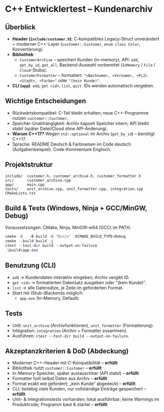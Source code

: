 # C++ Entwicklertest – Kundenarchiv

## Überblick
- **Header (`include/customer.h`)**: C-kompatibles Legacy-Struct unverändert + moderner C++-Layer (`customer::Customer`, `enum class Color`, Konvertierung).
- **Bibliothek**:
  - `CustomerArchive` – speichert Kunden (in-memory), API: `add`, `get_by_id`, `get_all`. Backend-Auswahl vorbereitet (`InMemory` / `File` / `Cloud`-Stubs).
  - `CustomerFormatter` – formatiert: `"<Nachname>, <Vorname>, <PLZ> <Stadt>, <Farbe>"` oder `"(kein Kunde)"`.
- **CLI (`app`)**: `add`, `get <id>`, `list`, `quit`. IDs werden automatisch vergeben.

## Wichtige Entscheidungen
- Rückwärtskompatibel: C-Teil bleibt erhalten; neue C++-Programme nutzen `customer::Customer`.
- Speicher-Unabhängigkeit: Archiv kapselt Speicher intern; API bleibt stabil (später Datei/Cloud ohne API-Änderung).
- **Warum C++17?** Wegen `std::optional` im Archiv (`get_by_id`) – benötigt C++17.
- Sprache: README Deutsch & Farbnamen im Code deutsch (Aufgabenbeispiel). Code-Kommentare Englisch.

## Projektstruktur
```
include/  customer.h, customer_archive.h, customer_formatter.h
src/      customer_archive.cpp
app/      main.cpp
tests/    unit_archive.cpp, unit_formatter.cpp, integration.cpp
CMakeLists.txt
```

## Build & Tests (Windows, Ninja + GCC/MinGW, Debug)
Voraussetzungen: CMake, Ninja, MinGW-w64 (GCC) im PATH.

```powershell
cmake -S . -B build -G "Ninja" -DCMAKE_BUILD_TYPE=Debug
cmake --build build -j
ctest --test-dir build --output-on-failure
.\build\app.exe
```

## Benutzung (CLI)
- `add` → Kundendaten interaktiv eingeben; Archiv vergibt ID.
- `get <id>` → formatierten Datensatz ausgeben oder "(kein Kunde)".
- `list` → alle Datensätze, je Zeile im geforderten Format.
- Start mit (Stub-)Backends möglich:
  - `app.exe` (In-Memory, Default)

## Tests
- Unit: `unit_archive` (Archivfunktionen), `unit_formatter` (Formatierung).
- Integration: `integration` (Archiv + Formatter zusammen).
- Ausführen: `ctest --test-dir build --output-on-failure`.

## Akzeptanzkriterien & DoD (Abdeckung)
- Moderner C++-Header mit C-Kompatibilität – **erfüllt**
- Bibliothek nutzt `customer::Customer` – **erfüllt**
- In-Memory-Speicher, später austauschbar (API stabil) – **erfüllt**
- Formatter holt selbst Daten aus Archiv – **erfüllt**
- Format exakt wie gefordert; „kein Kunde“ abgedeckt – **erfüllt**
- CLI: beliebig viele Kunden, nur vollständige Einträge gespeichert – **erfüllt**
- Unit- & Integrationstests vorhanden; lokal ausführbar; keine Warnings im Produktcode; Programm baut & startet – **erfüllt**
